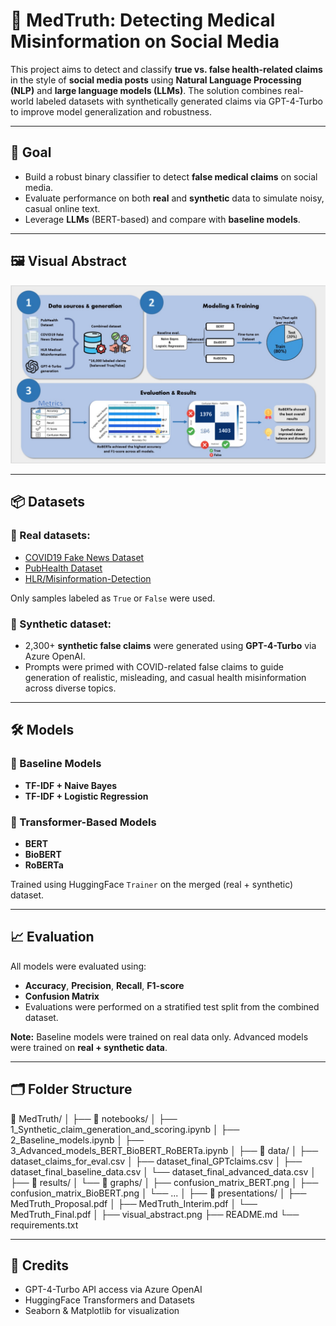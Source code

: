 # 🧬 MedTruth: Detecting Medical Misinformation on Social Media

This project aims to detect and classify **true vs. false health-related claims** in the style of **social media posts** using **Natural Language Processing (NLP)** and **large language models (LLMs)**. The solution combines real-world labeled datasets with synthetically generated claims via GPT-4-Turbo to improve model generalization and robustness.

---

## 🎯 Goal

- Build a robust binary classifier to detect **false medical claims** on social media.
- Evaluate performance on both **real** and **synthetic** data to simulate noisy, casual online text.
- Leverage **LLMs** (BERT-based) and compare with **baseline models**.

---

## 🖼️ Visual Abstract

![Visual Abstract](visual_abstract.png)

---

## 📦 Datasets

### 🧪 Real datasets:
- [COVID19 Fake News Dataset](https://www.kaggle.com/datasets/elvinagammed/covid19-fake-news-dataset-nlp)
- [PubHealth Dataset](https://www.kaggle.com/datasets/ersindemirel/pubhealthdataset)
- [HLR/Misinformation-Detection](https://github.com/HLR/Misinformation-Detection)

Only samples labeled as `True` or `False` were used.

### 🧠 Synthetic dataset:
- 2,300+ **synthetic false claims** were generated using **GPT-4-Turbo** via Azure OpenAI.
- Prompts were primed with COVID-related false claims to guide generation of realistic, misleading, and casual health misinformation across diverse topics.

---

## 🛠️ Models

### 🔹 Baseline Models
- **TF-IDF + Naive Bayes**
- **TF-IDF + Logistic Regression**

### 🔹 Transformer-Based Models
- **BERT**
- **BioBERT**
- **RoBERTa**

Trained using HuggingFace `Trainer` on the merged (real + synthetic) dataset.

---

## 📈 Evaluation

All models were evaluated using:

- **Accuracy**, **Precision**, **Recall**, **F1-score**
- **Confusion Matrix**
- Evaluations were performed on a stratified test split from the combined dataset.

**Note:** Baseline models were trained on real data only. Advanced models were trained on **real + synthetic data**.

---

## 🗂️ Folder Structure

📁 MedTruth/
│
├── 📁 notebooks/
│   ├── 1_Synthetic_claim_generation_and_scoring.ipynb
│   ├── 2_Baseline_models.ipynb
│   ├── 3_Advanced_models_BERT_BioBERT_RoBERTa.ipynb
│
├── 📁 data/
│   ├── dataset_claims_for_eval.csv
│   ├── dataset_final_GPTclaims.csv
│   ├── dataset_final_baseline_data.csv
│   └── dataset_final_advanced_data.csv
│
├── 📁 results/
│   └── 📁 graphs/
│       ├── confusion_matrix_BERT.png
│       ├── confusion_matrix_BioBERT.png
│       └── ...
│
├── 📁 presentations/
│   ├── MedTruth_Proposal.pdf
│   ├── MedTruth_Interim.pdf
│   └── MedTruth_Final.pdf
│
├── visual_abstract.png
├── README.md
└── requirements.txt

---

## 🤝 Credits
- GPT-4-Turbo API access via Azure OpenAI
- HuggingFace Transformers and Datasets
- Seaborn & Matplotlib for visualization
